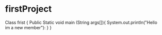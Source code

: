 # firstProject
Class frist {
Public Static void main (String args[]){
System.out.println("Hello im a new member"):
}
}
